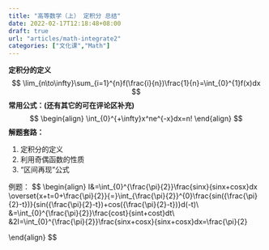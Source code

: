 ```yaml
---
title: "高等数学（上） 定积分 总结"
date: 2022-02-17T12:18:48+08:00
draft: true
url: "articles/math-integrate2"
categories: ["文化课","Math"]
---
```


**定积分的定义**
$$
\lim_{n\to\infty}\sum_{i=1}^{n}f(\frac{i}{n})\frac{1}{n}=\int_{0}^{1}f(x)dx
$$
**常用公式：(还有其它的可在评论区补充)**
$$
\begin{align}
\int_{0}^{+\infty}x^ne^{-x}dx=n!
\end{align}
$$
**解题套路：**

1. 定积分的定义
2. 利用奇偶函数的性质
3. “区间再现”公式

例题：
$$
\begin{align}
I&=\int_{0}^{\frac{\pi}{2}}\frac{sinx}{sinx+cosx}dx
\overset{x+t=0+\frac{\pi}{2}}{=}\int_{\frac{\pi}{2}}^{0}\frac{sin({\frac{\pi}{2}-t})}{sin({\frac{\pi}{2}-t})+cos({\frac{\pi}{2}-t})}d(-t)\\\
&=\int_{0}^{\frac{\pi}{2}}\frac{cost}{sint+cost}dt\\\
&2I=\int_{0}^{\frac{\pi}{2}}\frac{sinx+cosx}{sinx+cosx}dx=\frac{\pi}{2}

\end{align}
$$
